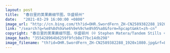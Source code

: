 ```yaml
---
layout: post
title:  "春日里的荚果蕨细节图，华盛顿州"
date:   "2021-03-29 16:00:00 +0800"
image_url: "http://cn.bing.com/th?id=OHR.SwordFern_ZH-CN2589382288_1920x1080.jpg&rf=LaDigue_1920x1080.jpg&pid=hp"
link: "/search?q=%e8%8d%9a%e6%9e%9c%e8%95%a8&form=hpcapt&mkt=zh-cn"
copyright: "春日里的荚果蕨细节图，华盛顿州 (© Stephen Matera/Tandem Stills + Motion)"
image_hash: "355428964b6259f9fcb8e77bc14db298"
image_filename: "th?id=OHR.SwordFern_ZH-CN2589382288_1920x1080.jpg&rf=LaDigue_1920x1080.jpg&pid=hp"
---
```

